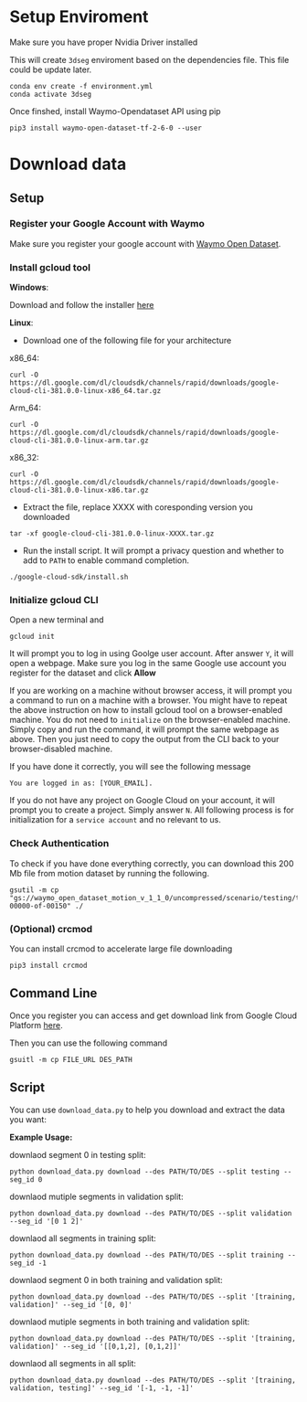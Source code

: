 # Setup Enviroment
Make sure you have proper Nvidia Driver installed 

This will create `3dseg` enviroment based on the dependencies file. This file could be update later.
```
conda env create -f environment.yml
conda activate 3dseg
```

Once finshed, install Waymo-Opendataset API using pip
```
pip3 install waymo-open-dataset-tf-2-6-0 --user
```

# Download data
## Setup 
### Register your Google Account with Waymo
Make sure you register your google account with [Waymo Open Dataset](https://waymo.com/intl/en_us/open/download/).

### Install gcloud tool

**Windows**: 

Download and follow the installer [here](https://dl.google.com/dl/cloudsdk/channels/rapid/GoogleCloudSDKInstaller.exe)

**Linux**: 

- Download one of the following file for your architecture

x86_64:
```
curl -O https://dl.google.com/dl/cloudsdk/channels/rapid/downloads/google-cloud-cli-381.0.0-linux-x86_64.tar.gz
```
Arm_64:
```
curl -O https://dl.google.com/dl/cloudsdk/channels/rapid/downloads/google-cloud-cli-381.0.0-linux-arm.tar.gz

```
x86_32:
```
curl -O https://dl.google.com/dl/cloudsdk/channels/rapid/downloads/google-cloud-cli-381.0.0-linux-x86.tar.gz
```

- Extract the file, replace XXXX with coresponding version you downloaded
```
tar -xf google-cloud-cli-381.0.0-linux-XXXX.tar.gz
```
- Run the install script. It will prompt a privacy question and whether to add to `PATH` to enable command completion. 
```
./google-cloud-sdk/install.sh
```

### Initialize gcloud CLI

Open a new terminal and 
```
gcloud init
```
It will prompt you to log in using Goolge user account. After answer `Y`, it will open a webpage. Make sure you log in the same Google use account you register for the dataset and click **Allow**

If you are working on a machine without browser access, it will prompt you a command to run on a machine with a browser. You might have to repeat the above instruction on how to install gcloud tool on a browser-enabled machine. You do not need to `initialize` on the browser-enabled machine. Simply copy and run the command, it will prompt the same webpage as above. Then you just need to copy the output from the CLI back to your browser-disabled machine. 

If you have done it correctly, you will see the following message
```
You are logged in as: [YOUR_EMAIL].
```
If you do not have any project on Google Cloud on your account, it will prompt you to create a project. Simply answer `N`. All following process is for initialization for a `service account` and no relevant to us. 

### Check Authentication 

To check if you have done everything correctly, you can download this 200 Mb file from motion dataset by running the following. 
```
gsutil -m cp "gs://waymo_open_dataset_motion_v_1_1_0/uncompressed/scenario/testing/testing.tfrecord-00000-of-00150" ./
```

### (Optional) crcmod

You can install crcmod to accelerate large file downloading
```
pip3 install crcmod
```

## Command Line

Once you register you can access and get download link from Google Cloud Platform [here](https://console.cloud.google.com/storage/browser/waymo_open_dataset_v_1_3_0;tab=objects?prefix=&forceOnObjectsSortingFiltering=false). 

Then you can use the following command 
```
gsuitl -m cp FILE_URL DES_PATH
```

## Script

You can use `download_data.py` to help you download and extract the data you want: 

**Example Usage:**

downlaod segment 0 in testing split:
```
python download_data.py download --des PATH/TO/DES --split testing --seg_id 0
```

downlaod mutiple segments in validation split:
```
python download_data.py download --des PATH/TO/DES --split validation --seg_id '[0 1 2]'
```

downlaod all segments in training split:
```
python download_data.py download --des PATH/TO/DES --split training --seg_id -1
```

downlaod segment 0 in both training and validation split:
```
python download_data.py download --des PATH/TO/DES --split '[training, validation]' --seg_id '[0, 0]'
```

downlaod mutiple segments in both training and validation split:
```
python download_data.py download --des PATH/TO/DES --split '[training, validation]' --seg_id '[[0,1,2], [0,1,2]]'
```

downlaod all segments in all split:
```
python download_data.py download --des PATH/TO/DES --split '[training, validation, testing]' --seg_id '[-1, -1, -1]'
```


